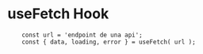 # useFetch Hook

```
    const url = 'endpoint de una api';
    const { data, loading, error } = useFetch( url );
```